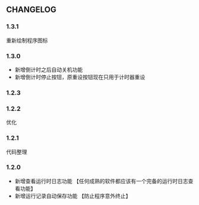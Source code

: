 ## CHANGELOG
### 1.3.1
重新绘制程序图标


### 1.3.0

- 新增倒计时之后自动关机功能
- 新增倒计时停止按钮，原重设按钮现在只用于计时器重设

### 1.2.3

### 1.2.2

优化

### 1.2.1

代码整理

### 1.2.0

- 新增查看运行时日志功能 【任何成熟的软件都应该有一个完备的运行时日志查看功能】
- 新增运行记录自动保存功能 【防止程序意外终止】